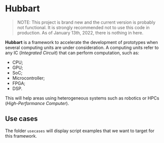 # Hubbart

> NOTE: This project is brand new and the current version is probably not functional. It is strongly recommended not to use this code in production. As of January 13th, 2022, there is nothing in here.

**Hubbart** is a framework to accelerate the development of prototypes when several computing units are under consideration. A computing units refer to any IC (*Integrated Circuit*) that can perform computation, such as:

* CPU;
* GPU;
* SoC;
* Microcontroller;
* FPGA;
* DSP.

This will help areas using heterogeneous systems such as robotics or HPCs (*High-Performance Computer*).

## Use cases

The folder `usecases` will display script examples that we want to target for this framework.